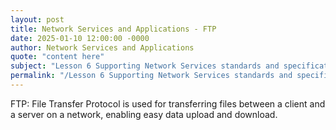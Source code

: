 ```yaml
---
layout: post
title: Network Services and Applications - FTP
date: 2025-01-10 12:00:00 -0000
author: Network Services and Applications
quote: "content here"
subject: "Lesson 6 Supporting Network Services standards and specifications"
permalink: "/Lesson 6 Supporting Network Services standards and specifications/Network Services and Applications/Network Services and Applications - FTP"
---
```


FTP: File Transfer Protocol is used for transferring files between a client and a server on a network, enabling easy data upload and download.
